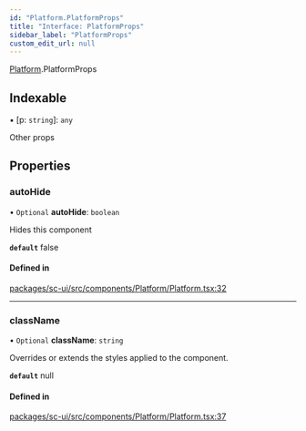 ```yaml
---
id: "Platform.PlatformProps"
title: "Interface: PlatformProps"
sidebar_label: "PlatformProps"
custom_edit_url: null
---
```


[Platform](../modules/Platform).PlatformProps

## Indexable

▪ [p: `string`]: `any`

Other props

## Properties

### autoHide

• `Optional` **autoHide**: `boolean`

Hides this component

**`default`** false

#### Defined in

[packages/sc-ui/src/components/Platform/Platform.tsx:32](https://github.com/selfcommunity/community-ui/blob/009afd8/packages/sc-ui/src/components/Platform/Platform.tsx#L32)

___

### className

• `Optional` **className**: `string`

Overrides or extends the styles applied to the component.

**`default`** null

#### Defined in

[packages/sc-ui/src/components/Platform/Platform.tsx:37](https://github.com/selfcommunity/community-ui/blob/009afd8/packages/sc-ui/src/components/Platform/Platform.tsx#L37)
